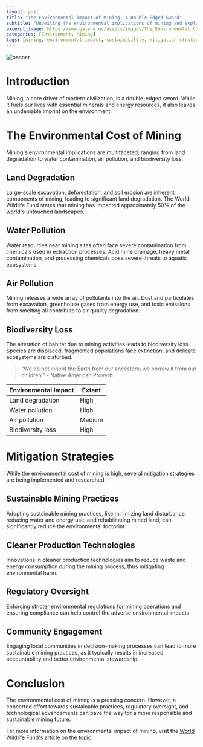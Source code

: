 ```yaml
---
layout: post
title: "The Environmental Impact of Mining: A Double-Edged Sword"
subtitle: "Unveiling the environmental implications of mining and exploring potential solutions to mitigate its impact."
excerpt_image: https://www.galena.es/assets/images/The_Environmental_Cost_of_Mining.png
categories: [Environment, Mining]
tags: [mining, environmental impact, sustainability, mitigation strategies]
---
```


![banner](https://www.galena.es/assets/images/The_Environmental_Cost_of_Mining.png "Infographic illustrating the environmental impact of mining, featuring images of mining operations, deforested areas, and water pollution, alongside strategies for reducing ecological damage and promoting sustainable practices in mineral extraction.")

# Introduction

Mining, a core driver of modern civilization, is a double-edged sword. While it fuels our lives with essential minerals and energy resources, it also leaves an undeniable imprint on the environment.

# The Environmental Cost of Mining

Mining's environmental implications are multifaceted, ranging from land degradation to water contamination, air pollution, and biodiversity loss.

## Land Degradation

Large-scale excavation, deforestation, and soil erosion are inherent components of mining, leading to significant land degradation. The World Wildlife Fund states that mining has impacted approximately 50% of the world's untouched landscapes.

## Water Pollution

Water resources near mining sites often face severe contamination from chemicals used in extraction processes. Acid mine drainage, heavy metal contamination, and processing chemicals pose severe threats to aquatic ecosystems.

## Air Pollution

Mining releases a wide array of pollutants into the air. Dust and particulates from excavation, greenhouse gases from energy use, and toxic emissions from smelting all contribute to air quality degradation.

## Biodiversity Loss

The alteration of habitat due to mining activities leads to biodiversity loss. Species are displaced, fragmented populations face extinction, and delicate ecosystems are disturbed.

> "We do not inherit the Earth from our ancestors; we borrow it from our children." - Native American Proverb

| Environmental Impact | Extent |
|----------------------|--------|
| Land degradation     | High   |
| Water pollution      | High   |
| Air pollution        | Medium |
| Biodiversity loss    | High   |

# Mitigation Strategies

While the environmental cost of mining is high, several mitigation strategies are being implemented and researched.

## Sustainable Mining Practices

Adopting sustainable mining practices, like minimizing land disturbance, reducing water and energy use, and rehabilitating mined land, can significantly reduce the environmental footprint.

## Cleaner Production Technologies

Innovations in cleaner production technologies aim to reduce waste and energy consumption during the mining process, thus mitigating environmental harm.

## Regulatory Oversight

Enforcing stricter environmental regulations for mining operations and ensuring compliance can help control the adverse environmental impacts.

## Community Engagement

Engaging local communities in decision-making processes can lead to more sustainable mining practices, as it typically results in increased accountability and better environmental stewardship.

# Conclusion

The environmental cost of mining is a pressing concern. However, a concerted effort towards sustainable practices, regulatory oversight, and technological advancements can pave the way for a more responsible and sustainable mining future.

For more information on the environmental impact of mining, visit the [World Wildlife Fund's article on the topic](https://www.worldwildlife.org/threats/effects-of-mining).